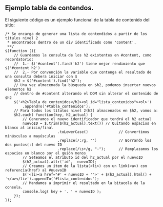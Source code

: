 <script type="text/javascript" src="../js/jquery.snippet.js"></script>
<link rel="stylesheet" type="text/css" href="../css/jquery.snippet.css" />
<link rel="stylesheet" type="text/css" href="../css/style.css" />
<script language="Javascript"  type="text/javascript">
$(function() {
	$("pre").snippet("javascript", {style:'darkness'});
});
</script>

## Ejemplo tabla de contendos.

El siguiente código es un ejemplo funcional de la tabla de contenido del sitio:


	/* Se encarga de generar una lista de contendidos a partir de los títulos nivel 2
	 * encontrados dentro de un div identificado como 'content'.
	 **/
	$(function (){
		// Guardamos la consulta de los h2 existentes en #content, como recordatorio:
		//  1.- $('#content').find('h2') tiene mejor rendimiento que $('#content h2')
		//  2.- Por convención la variable que contenga el resultado de una consulta debera iniciar con $
		$h2 = $('#content').find('h2');
		// Una vez almacenada la búsqueda en $h2, podemos insertar nuevos elementos h2
		// dentro de #content alterando el DOM sin alterar el contenido de $h2
		$('<h2>Tabla de contenidos</h2><ol id="lista_contenidos"><ol>')
			.appendTo('#tabla_contenidos');
		// Para todos los títulos nivel 2(h2) almacenados en $h2, vamos a:
		$h2.each( function(key, h2_actual) {
			// Generamos el nuevo identificador que tendrá el h2_actual
			nuevoID = $.trim($(h2_actual).text()) // Quitando espacios en blanco al inicio/final
							.toLowerCase()              // Convertimos minúsculas a mayúsculas
							.replace(/:/g, "")          // Borrando los dos puntos(:) del nuevo ID
							.replace(/\s+/g, "-");      // Remplazamos los espacios en blanco por el guión menos
			// Seteamos el atributo id del h2_actual por el nuevoID
			$(h2_actual).attr('id',  nuevoID);
			// Creamos un item de la lista(<li>) con un link(<a>) con referencia(href) al #nuevoID
			$('<li><a href="#' + nuevoID + '">' + $(h2_actual).html() + '</a></li>').appendTo('#lista_contenidos');
			// Mandamos a imprimir el resultado en la bitacola de la consola.
			console.log( key + '. ' + nuevoID );
		});
	});

